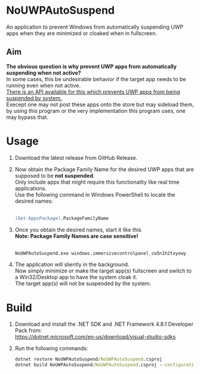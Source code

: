 # NoUWPAutoSuspend
An application to prevent Windows from automatically suspending UWP apps when they are minimized or cloaked when in fullscreen.

## Aim
**The obvious question is why prevent UWP apps from automatically suspending when not active?**<br>
In some cases, this be undesirable behavior if the target app needs to be running even when not active.<br>
[There is an API available for this which prevents UWP apps from being suspended by system.](https://learn.microsoft.com/en-us/windows/uwp/launch-resume/run-in-the-background-indefinetly)<br>
Execept one may not post these apps onto the store but may sideload them, by using this program or the very implementation this program uses, one may bypass that.<br>

# Usage
1. Download the latest release from GitHub Release.
2. Now obtain the Package Family Name for the desired UWP apps that are supposed to be **not suspended**.<br>
    Only include apps that might require this functionality like real time applications.<br>
    Use the following command in Windows PowerShell to locate the desired names:<br><br>
    ```ps
    (Get-AppxPackage).PackageFamilyName
    ```
3. Once you obtain the desired names, start it like this<br>
    **Note: Package Family Names are case sensitive!**<br><br>
    ```cmd
    NoUWPAutoSuspend.exe windows.immersivecontrolpanel_cw5n1h2txyewy
    ```

4. The application will sliently in the background.<br>Now simply minimize or make the target app(s) fullscreen and switch to a Win32/Desktop app to have the system cloak it.<br>
    The target app(s) will not be suspended by the system.

# Build
1. Download and install the .NET SDK and .NET Framework 4.8.1 Developer Pack from:<br>https://dotnet.microsoft.com/en-us/download/visual-studio-sdks
2. Run the following commands:

    ```cmd
    dotnet restore NoUWPAutoSuspend/NoUWPAutoSuspend.csproj
    dotnet build NoUWPAutoSuspend/NoUWPAutoSuspend.csproj --configuration Release
    ```